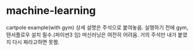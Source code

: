 # machine-learning
cartpole example(with gym)
상세 설명은 주석으로 붙여놓음.
실행하기 전에 gym, 텐서플로우 설치 필수.(파이썬3 임)
머신러닝은 여전히 어려움.
거의 주석만 내가 붙였지 다시 짜라고하면 못짬.
